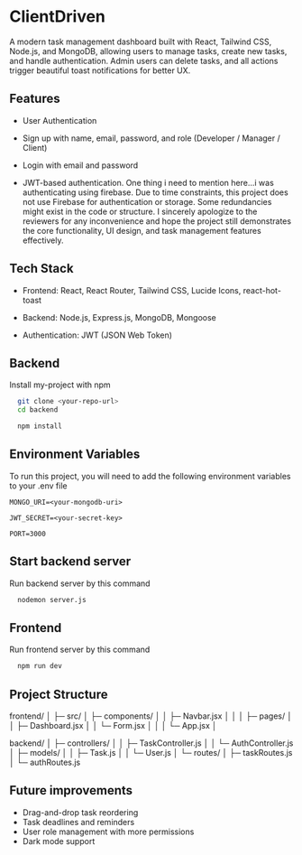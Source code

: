 
# ClientDriven

A modern task management dashboard built with React, Tailwind CSS, Node.js, and MongoDB, allowing users to manage tasks, create new tasks, and handle authentication. Admin users can delete tasks, and all actions trigger beautiful toast notifications for better UX.


## Features
- User Authentication

- Sign up with name, email, password, and role (Developer / Manager / Client)

- Login with email and password

- JWT-based authentication. One thing i need to mention here...i was authenticating using firebase. Due to time constraints, this project does not use Firebase for authentication or storage. Some redundancies might exist in the code or structure. I sincerely apologize to the reviewers for any inconvenience and hope the project still demonstrates the core functionality, UI design, and task management features effectively.
## Tech Stack

- Frontend: React, React Router, Tailwind CSS, Lucide Icons, react-hot-toast

- Backend: Node.js, Express.js, MongoDB, Mongoose

- Authentication: JWT (JSON Web Token)
## Backend

Install my-project with npm

```bash
  git clone <your-repo-url>
  cd backend

  npm install
```
    
## Environment Variables

To run this project, you will need to add the following environment variables to your .env file

`MONGO_URI=<your-mongodb-uri>`

`JWT_SECRET=<your-secret-key>`

`PORT=3000`

## Start backend server

Run backend server by this command

```bash
  nodemon server.js
```

## Frontend

Run frontend server by this command

```bash
  npm run dev
```


## Project Structure

frontend/
│
├─ src/
│ ├─ components/
│ │ ├─ Navbar.jsx
│ │
│ ├─ pages/
│ │ ├─ Dashboard.jsx
│ │ └─ Form.jsx
│ │
│ └─ App.jsx
│

backend/
│ ├─ controllers/
│ │ ├─ TaskController.js
│ │ └─ AuthController.js
│ ├─ models/
│ │ ├─ Task.js
│ │ └─ User.js
│ └─ routes/
│ ├─ taskRoutes.js
│ └─ authRoutes.js


## Future improvements
- Drag-and-drop task reordering
- Task deadlines and reminders
- User role management with more permissions
- Dark mode support
